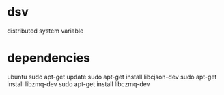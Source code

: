 # dsv
distributed system variable

# dependencies
ubuntu
sudo apt-get update
sudo apt-get install libcjson-dev
sudo apt-get install libzmq-dev
sudo apt-get install libczmq-dev
